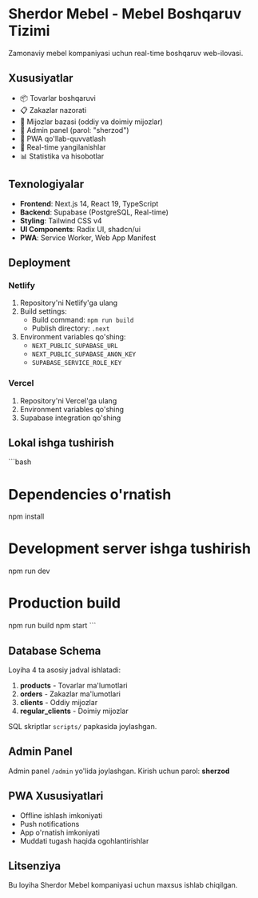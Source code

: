 # Sherdor Mebel - Mebel Boshqaruv Tizimi

Zamonaviy mebel kompaniyasi uchun real-time boshqaruv web-ilovasi.

## Xususiyatlar

- 📦 Tovarlar boshqaruvi
- 📋 Zakazlar nazorati
- 👥 Mijozlar bazasi (oddiy va doimiy mijozlar)
- 🔐 Admin panel (parol: "sherzod")
- 📱 PWA qo'llab-quvvatlash
- 🔄 Real-time yangilanishlar
- 📊 Statistika va hisobotlar

## Texnologiyalar

- **Frontend**: Next.js 14, React 19, TypeScript
- **Backend**: Supabase (PostgreSQL, Real-time)
- **Styling**: Tailwind CSS v4
- **UI Components**: Radix UI, shadcn/ui
- **PWA**: Service Worker, Web App Manifest

## Deployment

### Netlify

1. Repository'ni Netlify'ga ulang
2. Build settings:
   - Build command: `npm run build`
   - Publish directory: `.next`
3. Environment variables qo'shing:
   - `NEXT_PUBLIC_SUPABASE_URL`
   - `NEXT_PUBLIC_SUPABASE_ANON_KEY`
   - `SUPABASE_SERVICE_ROLE_KEY`

### Vercel

1. Repository'ni Vercel'ga ulang
2. Environment variables qo'shing
3. Supabase integration qo'shing

## Lokal ishga tushirish

\`\`\`bash
# Dependencies o'rnatish
npm install

# Development server ishga tushirish
npm run dev

# Production build
npm run build
npm start
\`\`\`

## Database Schema

Loyiha 4 ta asosiy jadval ishlatadi:

1. **products** - Tovarlar ma'lumotlari
2. **orders** - Zakazlar ma'lumotlari  
3. **clients** - Oddiy mijozlar
4. **regular_clients** - Doimiy mijozlar

SQL skriptlar `scripts/` papkasida joylashgan.

## Admin Panel

Admin panel `/admin` yo'lida joylashgan. Kirish uchun parol: **sherzod**

## PWA Xususiyatlari

- Offline ishlash imkoniyati
- Push notifications
- App o'rnatish imkoniyati
- Muddati tugash haqida ogohlantirishlar

## Litsenziya

Bu loyiha Sherdor Mebel kompaniyasi uchun maxsus ishlab chiqilgan.
